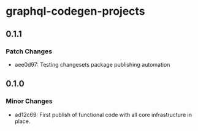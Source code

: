 # graphql-codegen-projects

## 0.1.1

### Patch Changes

- aee0d97: Testing changesets package publishing automation

## 0.1.0

### Minor Changes

- ad12c69: First publish of functional code with all core infrastructure in place.
